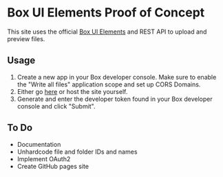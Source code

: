 # Box UI Elements Proof of Concept

This site uses the official [Box UI Elements](https://developer.box.com/guides/embed/ui-elements/) and REST API to upload and preview files.

## Usage

1. Create a new app in your Box developer console. Make sure to enable the "Write all files" application scope and set up CORS Domains.
2. Either go [here](https://IanSmithSH.github.io/Box-POC) or host the site yourself.
3. Generate and enter the developer token found in your Box developer console and click "Submit".

## To Do

- Documentation
- Unhardcode file and folder IDs and names
- Implement OAuth2
- Create GitHub pages site
